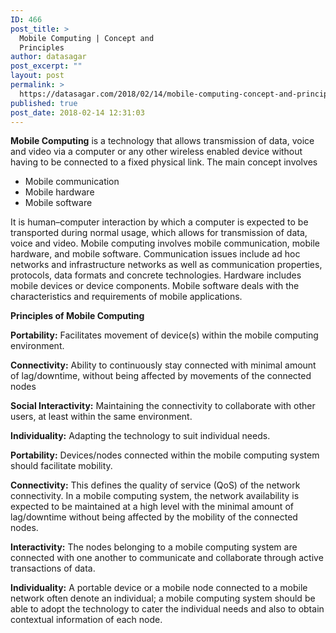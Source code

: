 ```yaml
---
ID: 466
post_title: >
  Mobile Computing | Concept and
  Principles
author: datasagar
post_excerpt: ""
layout: post
permalink: >
  https://datasagar.com/2018/02/14/mobile-computing-concept-and-principles/
published: true
post_date: 2018-02-14 12:31:03
---
```

<strong>Mobile Computing</strong> is a technology that allows transmission of data, voice and video via a computer or any other wireless enabled device without having to be connected to a fixed physical link. The main concept involves
<ul>
 	<li>Mobile communication</li>
 	<li>Mobile hardware</li>
 	<li>Mobile software</li>
</ul>
It is human–computer interaction by which a computer is expected to be transported during normal usage, which allows for transmission of data, voice and video. Mobile computing involves mobile communication, mobile hardware, and mobile software. Communication issues include ad hoc networks and infrastructure networks as well as communication properties, protocols, data formats and concrete technologies. Hardware includes mobile devices or device components. Mobile software deals with the characteristics and requirements of mobile applications.

<strong>Principles of Mobile Computing</strong>

<strong>Portability:</strong> Facilitates movement of device(s) within the mobile computing environment.

<strong>Connectivity:</strong> Ability to continuously stay connected with minimal amount of lag/downtime, without being affected by movements of the connected nodes

<strong>Social Interactivity:</strong> Maintaining the connectivity to collaborate with other users, at least within the same environment.

<strong>Individuality:</strong> Adapting the technology to suit individual needs.

<strong>Portability:</strong> Devices/nodes connected within the mobile computing system should facilitate mobility.

<strong>Connectivity:</strong> This defines the quality of service (QoS) of the network connectivity. In a mobile computing system, the network availability is expected to be maintained at a high level with the minimal amount of lag/downtime without being affected by the mobility of the connected nodes.

<strong>Interactivity:</strong> The nodes belonging to a mobile computing system are connected with one another to communicate and collaborate through active transactions of data.

<strong>Individuality:</strong> A portable device or a mobile node connected to a mobile network often denote an individual; a mobile computing system should be able to adopt the technology to cater the individual needs and also to obtain contextual information of each node.